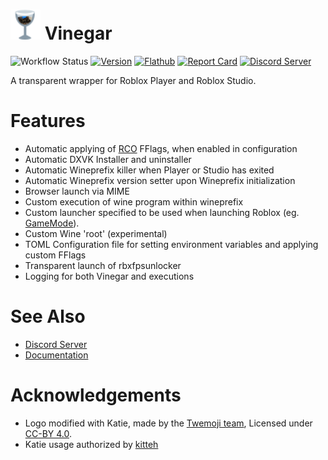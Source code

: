 # <img src="icons/48/vinegar.png"> Vinegar

![Workflow Status][workflow_img    ]
[![Version        ][version_img     ]][version     ]
[![Flathub        ][flathub_img     ]][flathub     ]
[![Report Card    ][goreportcard_img]][goreportcard]
[![Discord Server ][discord_img     ]][discord     ]

A transparent wrapper for Roblox Player and Roblox Studio.

[workflow_img]: https://img.shields.io/github/actions/workflow/status/vinegarhq/vinegar/build.yml
[version]: https://github.com/vinegarhq/vinegar/releases/latest
[version_img]: https://img.shields.io/github/v/release/vinegarhq/vinegar?display_name=tag
[flathub]: https://flathub.org/apps/details/io.github.vinegarhq.Vinegar
[flathub_img]: https://img.shields.io/flathub/downloads/io.github.vinegarhq.Vinegar
[goreportcard]:     https://goreportcard.com/report/github.com/vinegarhq/vinegar
[goreportcard_img]: https://goreportcard.com/badge/github.com/vinegarhq/vinegar?style=flat-square
[discord]: https://discord.gg/dzdzZ6Pps2
[discord_img]: https://img.shields.io/discord/1069506340973707304

# Features
+ Automatic applying of [RCO](https://github.com/L8X/Roblox-Client-Optimizer) FFlags, when enabled in configuration
+ Automatic DXVK Installer and uninstaller
+ Automatic Wineprefix killer when Player or Studio has exited
+ Automatic Wineprefix version setter upon Wineprefix initialization
+ Browser launch via MIME
+ Custom execution of wine program within wineprefix
+ Custom launcher specified to be used when launching Roblox (eg. [GameMode](https://github.com/FeralInteractive/gamemode)).
+ Custom Wine 'root' (experimental)
+ TOML Configuration file for setting environment variables and applying custom FFlags
+ Transparent launch of rbxfpsunlocker
+ Logging for both Vinegar and executions

# See Also
+ [Discord Server](https://discord.gg/dzdzZ6Pps2)
+ [Documentation](https://vinegarhq.github.io)

# Acknowledgements
+ Logo modified with Katie, made by the [Twemoji team](https://twemoji.twitter.com/), Licensed under [CC-BY 4.0](https://creativecommons.org/licenses/by/4.0/).
+ Katie usage authorized by [kitteh](https://ksiv.neocities.org)
